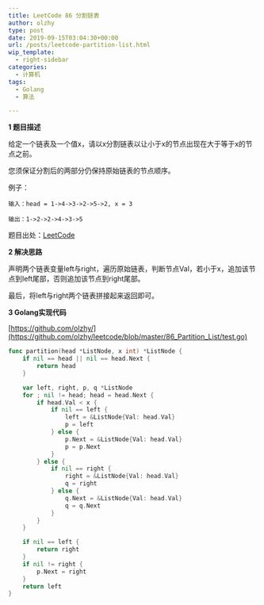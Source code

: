 ```yaml
---
title: LeetCode 86 分割链表
author: olzhy
type: post
date: 2019-09-15T03:04:30+00:00
url: /posts/leetcode-partition-list.html
wip_template:
  - right-sidebar
categories:
  - 计算机
tags:
  - Golang
  - 算法

---
```

**1 题目描述**
  
给定一个链表及一个值x，请以x分割链表以让小于x的节点出现在大于等于x的节点之前。
  
您须保证分割后的两部分仍保持原始链表的节点顺序。

例子：

```
输入：head = 1->4->3->2->5->2, x = 3
  
输出：1->2->2->4->3->5
```

题目出处：[LeetCode](https://leetcode.com/problems/partition-list/)

**2 解决思路**
  
声明两个链表变量left与right，遍历原始链表，判断节点Val，若小于x，追加该节点到left尾部，否则追加该节点到right尾部。
  
最后，将left与right两个链表拼接起来返回即可。

**3 Golang实现代码**

[https://github.com/olzhy/](https://github.com/olzhy/leetcode/blob/master/86_Partition_List/test.go)

```go
func partition(head *ListNode, x int) *ListNode {
    if nil == head || nil == head.Next {
        return head
    }

    var left, right, p, q *ListNode
    for ; nil != head; head = head.Next {
        if head.Val < x {
            if nil == left {
                left = &ListNode{Val: head.Val}
                p = left
            } else {
                p.Next = &ListNode{Val: head.Val}
                p = p.Next
            }
        } else {
            if nil == right {
                right = &ListNode{Val: head.Val}
                q = right
            } else {
                q.Next = &ListNode{Val: head.Val}
                q = q.Next
            }
        }
    }

    if nil == left {
        return right
    }
    if nil != right {
        p.Next = right
    }
    return left
}
```